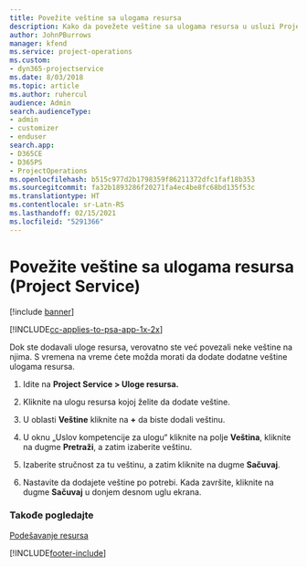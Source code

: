 ```yaml
---
title: Povežite veštine sa ulogama resursa
description: Kako da povežete veštine sa ulogama resursa u usluzi Project Service
author: JohnPBurrows
manager: kfend
ms.service: project-operations
ms.custom:
- dyn365-projectservice
ms.date: 8/03/2018
ms.topic: article
ms.author: ruhercul
audience: Admin
search.audienceType:
- admin
- customizer
- enduser
search.app:
- D365CE
- D365PS
- ProjectOperations
ms.openlocfilehash: b515c977d2b1798359f86211372dfc1faf18b353
ms.sourcegitcommit: fa32b1893286f20271fa4ec4be8fc68bd135f53c
ms.translationtype: HT
ms.contentlocale: sr-Latn-RS
ms.lasthandoff: 02/15/2021
ms.locfileid: "5291366"
---
```

# <a name="associate-skills-with-resource-roles-project-service"></a>Povežite veštine sa ulogama resursa (Project Service)

[!include [banner](../includes/psa-now-project-operations.md)]

[!INCLUDE[cc-applies-to-psa-app-1x-2x](../includes/cc-applies-to-psa-app-1x-2x.md)]

Dok ste dodavali uloge resursa, verovatno ste već povezali neke veštine na njima. S vremena na vreme ćete možda morati da dodate dodatne veštine ulogama resursa.  
  
1.  Idite na **Project Service > Uloge resursa.**  
  
2.  Kliknite na ulogu resursa kojoj želite da dodate veštine.  
  
3.  U oblasti **Veštine** kliknite na **+** da biste dodali veštinu.  
  
4.  U oknu „Uslov kompetencije za ulogu“ kliknite na polje **Veština**, kliknite na dugme **Pretraži**, a zatim izaberite veštinu.  
  
5.  Izaberite stručnost za tu veštinu, a zatim kliknite na dugme **Sačuvaj**.  
  
6.  Nastavite da dodajete veštine po potrebi. Kada završite, kliknite na dugme **Sačuvaj** u donjem desnom uglu ekrana.  
  
### <a name="see-also"></a>Takođe pogledajte  
 [Podešavanje resursa](../psa/set-up-resources.md)


[!INCLUDE[footer-include](../includes/footer-banner.md)]